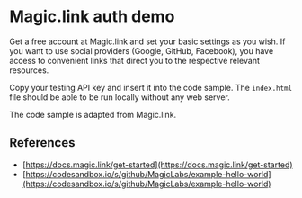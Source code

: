 # Magic.link auth demo

Get a free account at Magic.link and set your basic settings as you wish. If you want to use social providers (Google, GitHub, Facebook), you have access to convenient links that direct you to the respective relevant resources.

Copy your testing API key and insert it into the code sample. The `index.html` file should be able to be run locally without any web server.

The code sample is adapted from Magic.link.

## References

- [https://docs.magic.link/get-started](https://docs.magic.link/get-started)
- [https://codesandbox.io/s/github/MagicLabs/example-hello-world](https://codesandbox.io/s/github/MagicLabs/example-hello-world)
